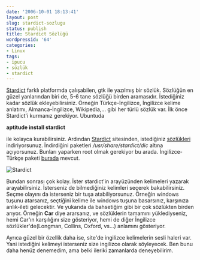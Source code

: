 ```yaml
---
date: '2006-10-01 18:13:41'
layout: post
slug: stardict-sozlugu
status: publish
title: Stardict Sözlüğü
wordpressid: '64'
categories:
- Linux
tags:
- ipucu
- sözlük
- stardict
---
```


[Stardict](http://stardict.sourceforge.net/) farklı platformda çalışabilen, gtk ile yazılmış bir sözlük. Sözlüğün en güzel yanlarından biri de, 5-6 tane sözlüğü birden aramasıdır. İstediğiniz kadar sözlük ekleyebilirsiniz. Örneğin Türkçe-İngilizce, İngilizce kelime anlatımı, Almanca-İngilizce, Wikipedia,... gibi her türlü sözlük var. İlk önce Stardict'i kurmanız gerekiyor. Ubuntuda

**aptitude install stardict**

ile kolayca kurabilirsiniz. Ardından [Stardict](http://stardict.sourceforge.net/) sitesinden, istediğiniz [sözlükleri](http://stardict.sourceforge.net/Dictionaries.php) indiriyorsunuz. İndirdiğini paketleri _/usr/share/stardict/dic_ altına açıyorsunuz. Bunları yaparken root olmak gerekiyor bu arada. İngilizce-Türkçe paketi [burada](http://sozzluk.com/stardict/stardict-english_turkish.tar.bz2) mevcut.

![Stardict](http://img318.imageshack.us/img318/6830/20061001180629867x681scrotud6.jpg)

Bundan sonrası çok kolay. İster stardict'in arayüzünden kelimeleri yazarak arayabilirsiniz. İsterseniz de bilmediğiniz kelimleri seçerek bakabilirsiniz. Seçme olayını da isterseniz bir tuşa atabiliyorsunuz. Örneğin windows tuşunu atarsanız, seçtiğini kelime ile windows tuşuna basarsınız, karşınıza anlık-ileti gelecektir. Ve yukarıda da bahsetiğim gibi bir çok sözlükten birden arıyor. Örneğin **Car** diye ararsanız, ve sözlüklerin tamamını yüklediyseniz, hemi Car'ın karşılığını size gösteriyor, hemi de diğer İngilizce sözlükler'de(Longman, Collins, Oxford, vs...) anlamını gösteriyor.

Ayrıca güzel bir özellik daha ise, site'de ingilizce kelimelerin sesli haleri var. Yani istediğini kelimeyi isterseniz size ingilizce olarak söyleyecek. Ben bunu daha henüz denemedim, ama belki ileriki zamanlarda deneyebilirim. 



